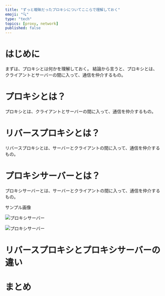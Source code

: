 ```yaml
---
title: "ずっと曖昧だったプロキシについてここらで理解しておく"
emoji: "🔍"
type: "tech"
topics: [proxy, network]
published: false
---
```


# はじめに

まずは、プロキシとは何かを理解しておく。
結論から言うと、プロキシとは、クライアントとサーバーの間に入って、通信を仲介するもの。

# プロキシとは？

プロキシとは、クライアントとサーバーの間に入って、通信を仲介するもの。

# リバースプロキシとは？

リバースプロキシとは、サーバーとクライアントの間に入って、通信を仲介するもの。

# プロキシサーバーとは？

プロキシサーバーとは、サーバーとクライアントの間に入って、通信を仲介するもの。

サンプル画像

![プロキシサーバー](./images/reverse-proxy.png)

![プロキシサーバー](./images/reverse-proxy.png)

# リバースプロキシとプロキシサーバーの違い

# まとめ
